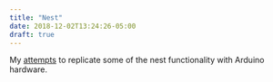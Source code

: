 ```yaml
---
title: "Nest"
date: 2018-12-02T13:24:26-05:00
draft: true
---
```


My [attempts](https://github.com/drio/open_nest) to replicate some of the nest functionality with Arduino hardware.
